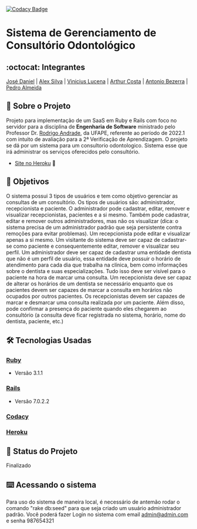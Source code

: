 [![Codacy Badge](https://app.codacy.com/project/badge/Grade/84718693f37d4e45af32fcd0ad92f051)](https://www.codacy.com/gh/OdontoLovers/OdontoES/dashboard?utm_source=github.com&amp;utm_medium=referral&amp;utm_content=OdontoLovers/OdontoES&amp;utm_campaign=Badge_Grade)
# Sistema de Gerenciamento de Consultório Odontológico
## :octocat: Integrantes
[José Daniel](https://github.com/JoseDanielF) | [Alex Silva](https://github.com/alexlsilva7) | [Vinicius Lucena](https://github.com/viniciuslucena) | [Arthur Costa](https://github.com/arthur007110) | [Antonio Bezerra](https://github.com/antoniobezerra01) | [Pedro Almeida](https://github.com/)
## :page_with_curl: Sobre o Projeto
Projeto para implementação de um SaaS em Ruby e Rails com foco no servidor para a disciplina de __Engenharia de Software__ ministrado pelo Professor Dr. [Rodrigo Andrade](https://github.com/rcaa), da UFAPE, referente ao período de 2022.1 com intuito de avaliação para a 2ª Verificação de Aprendizagem.
O projeto se dá por um sistema para um consultorio odontologico. Sistema esse que irá administrar os serviços oferecidos pelo consultório.
*   [Site no Heroku](https://shrouded-headland-94891.herokuapp.com/) :robot:

## :round_pushpin: Objetivos
O sistema possui 3 tipos de usuários e tem como objetivo gerenciar as consultas de um
consultório. Os tipos de usuários são: administrador, recepcionista e paciente. O
administrador pode cadastrar, editar, remover e visualizar recepcionistas, pacientes e a si
mesmo. Também pode cadastrar, editar e remover outros administradores, mas não os
visualizar (dica: o sistema precisa de um administrador padrão que seja persistente contra
remoções para evitar problemas). Um recepcionista pode editar e visualizar apenas a si
mesmo. Um visitante do sistema deve ser capaz de cadastrar-se como paciente e
consequentemente editar, remover e visualizar seu perfil. Um administrador deve ser capaz
de cadastrar uma entidade dentista que não é um perfil de usuário, essa entidade deve
possuir o horário de atendimento para cada dia que trabalha na clínica, bem como
informações sobre o dentista e suas especializações. Tudo isso deve ser visível para o
paciente na hora de marcar uma consulta. Um recepcionista deve ser capaz de alterar os
horários de um dentista se necessário enquanto que os pacientes devem ser capazes de
marcar a consulta em horários não ocupados por outros pacientes. Os recepcionistas devem
ser capazes de marcar e desmarcar uma consulta realizada por um paciente. Além disso,
pode confirmar a presença do paciente quando eles chegarem ao consultório (a consulta
deve ficar registrada no sistema, horário, nome do dentista, paciente, etc.)
## :hammer_and_wrench: Tecnologias Usadas
### [Ruby](https://www.ruby-lang.org/pt/)
*   Versão 3.1.1
### [Rails](https://rubyonrails.org/)
*   Versão 7.0.2.2
### [Codacy](https://www.codacy.com/product)
### [Heroku](https://www.heroku.com/)
## :construction: Status do Projeto
Finalizado
## :keyboard: Acessando o sistema
Para uso do sistema de maneira local, é necessário de antemão rodar o comando "rake db:seed" para que seja criado um usuário administrador padrão.
Você poderá fazer Login no sistema com email admin@admin.com e senha 987654321
